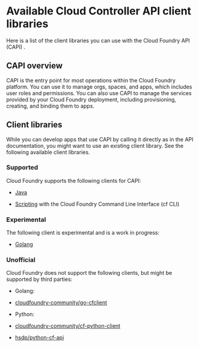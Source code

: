 # Available Cloud Controller API client libraries
Here is a list of the client libraries you can use with the Cloud Foundry API (CAPI)
.

## CAPI overview
CAPI is the entry point for most operations within the Cloud Foundry
platform. You can use it to manage orgs, spaces, and apps, which includes user roles and permissions. You can also use CAPI to manage the services provided by your Cloud Foundry deployment, including provisioning, creating, and binding them to apps.

## Client libraries
While you can develop apps that use CAPI by calling it directly as in the API documentation, you might want to use an existing client library. See the following available client libraries.

### Supported
Cloud Foundry supports the following clients for CAPI:

* [Java](https://github.com/cloudfoundry/cf-java-client)

* [Scripting](http://cli.cloudfoundry.org/en-US/cf/curl.html) with the Cloud Foundry Command Line Interface (cf CLI)

### Experimental
The following client is experimental and is a work in progress:

* [Golang](https://godoc.org/github.com/cloudfoundry/cli/api/cloudcontroller)

### Unofficial
Cloud Foundry does not support the following clients, but might be supported by third parties:

* Golang:

+ [cloudfoundry-community/go-cfclient](https://github.com/cloudfoundry-community/go-cfclient)

* Python:

+ [cloudfoundry-community/cf-python-client](https://github.com/cloudfoundry-community/cf-python-client)

+ [hsdp/python-cf-api](https://github.com/hsdp/python-cf-api)